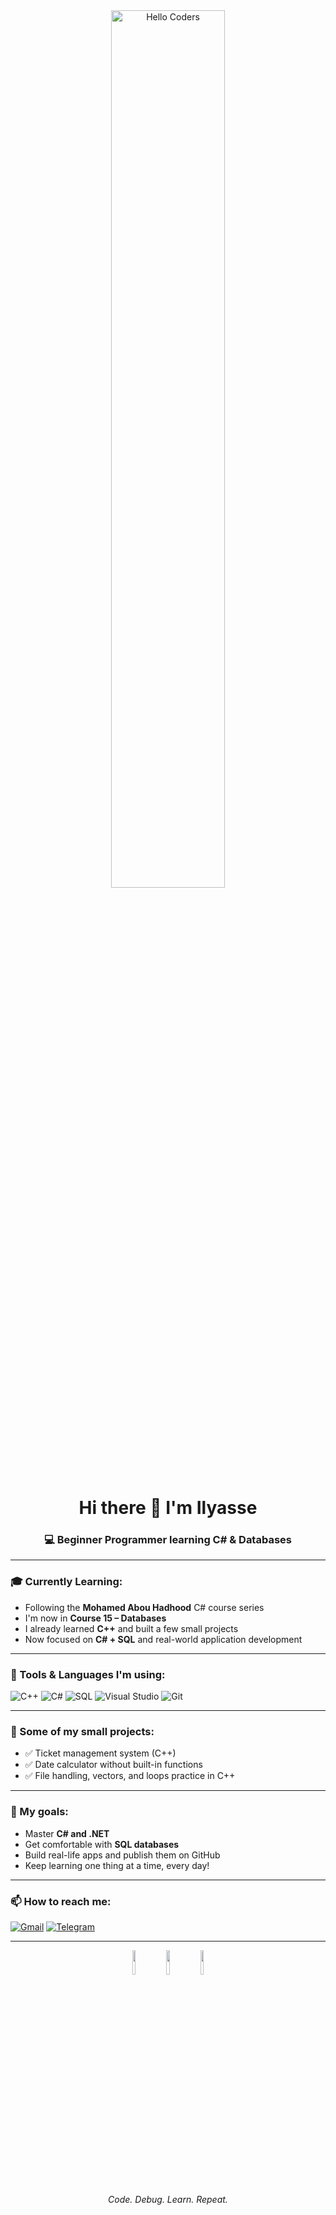 <div align="center">

  <img src="https://raw.githubusercontent.com/SP-XD/SP-XD/main/images/hellocoders_rounded.gif" width="60%" alt="Hello Coders"/>

# Hi there 👋 I'm Ilyasse  
### 💻 Beginner Programmer learning C# & Databases

</div>

---

### 🎓 Currently Learning:

- Following the **Mohamed Abou Hadhood** C# course series  
- I'm now in **Course 15 – Databases**
- I already learned **C++** and built a few small projects  
- Now focused on **C# + SQL** and real-world application development

---

### 🧰 Tools & Languages I'm using:

![C++](https://img.shields.io/badge/C++-blue?style=flat&logo=cplusplus&logoColor=white)
![C#](https://img.shields.io/badge/C%23-239120?style=flat&logo=csharp&logoColor=white)
![SQL](https://img.shields.io/badge/SQL-4479A1?style=flat&logo=sqlite&logoColor=white)
![Visual Studio](https://img.shields.io/badge/Visual%20Studio-5C2D91?style=flat&logo=visualstudio&logoColor=white)
![Git](https://img.shields.io/badge/GIT-E44C30?style=flat&logo=git&logoColor=white)

---

### 📌 Some of my small projects:

- ✅ Ticket management system (C++)
- ✅ Date calculator without built-in functions
- ✅ File handling, vectors, and loops practice in C++

---

### 🎯 My goals:

- Master **C# and .NET**
- Get comfortable with **SQL databases**
- Build real-life apps and publish them on GitHub
- Keep learning one thing at a time, every day!

---

### 📫 How to reach me:

[![Gmail](https://img.shields.io/badge/Gmail-D14836?style=flat&logo=gmail&logoColor=white)](mailto:ilyasse@example.com)
[![Telegram](https://img.shields.io/badge/Telegram-2CA5E0?style=flat&logo=telegram&logoColor=white)](https://t.me/ilyasse)

---

<div align="center">
<img src="https://raw.githubusercontent.com/Tarikul-Islam-Anik/Animated-Fluent-Emojis/master/Emojis/Smilies/Face%20with%20Spiral%20Eyes.png" width="10%"/>
<img src="https://raw.githubusercontent.com/Tarikul-Islam-Anik/Animated-Fluent-Emojis/master/Emojis/Smilies/Relieved%20Face.png" width="10%"/>
<img src="https://raw.githubusercontent.com/Tarikul-Islam-Anik/Animated-Fluent-Emojis/master/Emojis/Smilies/Astonished%20Face.png" width="10%"/><br>
<em>Code. Debug. Learn. Repeat.</em>
</div>

